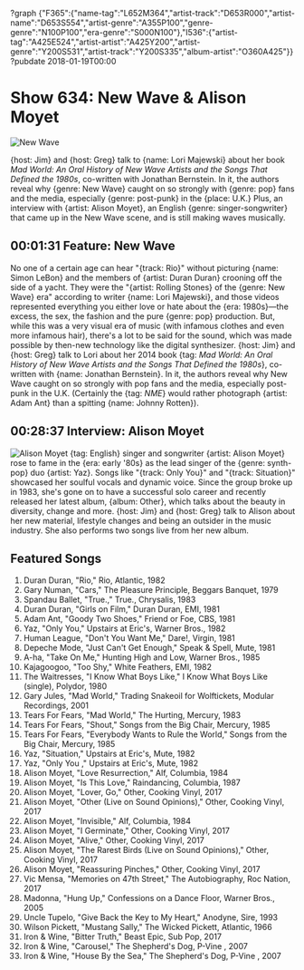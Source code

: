 ?graph {"F365":{"name-tag":"L652M364","artist-track":"D653R000","artist-name":"D653S554","artist-genre":"A355P100","genre-genre":"N100P100","era-genre":"S000N100"},"I536":{"artist-tag":"A425E524","artist-artist":"A425Y200","artist-genre":"Y200S531","artist-track":"Y200S335","album-artist":"O360A425"}}
?pubdate 2018-01-19T00:00

# Show 634: New Wave & Alison Moyet

![New Wave](https://sound-images.s3.amazonaws.com/images/2018/flock_of.jpg)

{host: Jim} and {host: Greg} talk to {name: Lori Majewski} about her book *Mad World: An Oral History of New Wave Artists and the Songs That Defined the 1980s*, co-written with Jonathan Bernstein. In it, the authors reveal why {genre: New Wave} caught on so strongly with {genre: pop} fans and the media, especially {genre: post-punk} in the {place: U.K.} Plus, an interview with {artist: Alison Moyet}, an English {genre: singer-songwriter} that came up in the New Wave scene, and is still making waves musically.


## 00:01:31 Feature: New Wave
No one of a certain age can hear "{track: Rio}" without picturing {name: Simon LeBon} and the members of {artist: Duran Duran} crooning off the side of a yacht. They were the "{artist: Rolling Stones} of the {genre: New Wave} era" according to writer {name: Lori Majewski}, and those videos represented everything you either love or hate about the {era: 1980s}—the excess, the sex, the fashion and the pure {genre: pop} production. But, while this was a very visual era of music (with infamous clothes and even more infamous hair), there's a lot to be said for the sound, which was made possible by then-new technology like the digital synthesizer. {host: Jim} and {host: Greg} talk to Lori about her 2014 book {tag: *Mad World: An Oral History of New Wave Artists and the Songs That Defined the 1980s*}, co-written with {name: Jonathan Bernstein}. In it, the authors reveal why New Wave caught on so strongly with pop fans and the media, especially post-punk in the U.K. (Certainly the {tag: *NME*} would rather photograph {artist: Adam Ant} than a spitting {name: Johnny Rotten}).


## 00:28:37 Interview: Alison Moyet
![Alison Moyet](https://sound-images.s3.amazonaws.com/images/2018/other.jpg)
{tag: English} singer and songwriter {artist: Alison Moyet} rose to fame in the {era: early '80s} as the lead singer of the {genre: synth-pop} duo {artist: Yaz}. Songs like "{track: Only You}" and "{track: Situation}" showcased her soulful vocals and dynamic voice. Since the group broke up in 1983, she's gone on to have a successful solo career and recently released her latest album, {album: Other}, which talks about the beauty in diversity, change and more. {host: Jim} and {host: Greg} talk to Alison about her new material, lifestyle changes and being an outsider in the music industry. She also performs two songs live from her new album.


## Featured Songs
1. Duran Duran, "Rio," Rio, Atlantic, 1982
1. Gary Numan, "Cars," The Pleasure Principle, Beggars Banquet, 1979
1. Spandau Ballet, "True.," True., Chrysalis, 1983
1. Duran Duran, "Girls on Film," Duran Duran, EMI, 1981
1. Adam Ant, "Goody Two Shoes," Friend or Foe, CBS, 1981
1. Yaz, "Only You," Upstairs at Eric's, Warner Bros., 1982
1. Human League, "Don't You Want Me," Dare!, Virgin, 1981
1. Depeche Mode, "Just Can't Get Enough," Speak & Spell, Mute, 1981
1. A-ha, "Take On Me," Hunting High and Low, Warner Bros., 1985
1. Kajagoogoo, "Too Shy," White Feathers, EMI, 1982
1. The Waitresses, "I Know What Boys Like," I Know What Boys Like (single), Polydor, 1980
1. Gary Jules, "Mad World," Trading Snakeoil for Wolftickets, Modular Recordings, 2001
1. Tears For Fears, "Mad World," The Hurting, Mercury, 1983
1. Tears For Fears, "Shout," Songs from the Big Chair, Mercury, 1985
1. Tears For Fears, "Everybody Wants to Rule the World," Songs from the Big Chair, Mercury, 1985
1. Yaz, "Situation," Upstairs at Eric's, Mute, 1982
1. Yaz, "Only You ," Upstairs at Eric's, Mute, 1982
1. Alison Moyet, "Love Resurrection," Alf, Columbia, 1984
1. Alison Moyet, "Is This Love," Raindancing, Columbia, 1987
1. Alison Moyet, "Lover, Go," Other, Cooking Vinyl, 2017
1. Alison Moyet, "Other (Live on Sound Opinions)," Other, Cooking Vinyl, 2017
1. Alison Moyet, "Invisible," Alf, Columbia, 1984
1. Alison Moyet, "I Germinate," Other, Cooking Vinyl, 2017
1. Alison Moyet, "Alive," Other, Cooking Vinyl, 2017
1. Alison Moyet, "The Rarest Birds (Live on Sound Opinions)," Other, Cooking Vinyl, 2017
1. Alison Moyet, "Reassuring Pinches," Other, Cooking Vinyl, 2017
1. Vic Mensa, "Memories on 47th Street," The Autobiography, Roc Nation, 2017
1. Madonna, "Hung Up," Confessions on a Dance Floor, Warner Bros., 2005
1. Uncle Tupelo, "Give Back the Key to My Heart," Anodyne, Sire, 1993
1. Wilson Pickett, "Mustang Sally," The Wicked Pickett, Atlantic, 1966
1. Iron & Wine, "Bitter Truth," Beast Epic, Sub Pop, 2017
1. Iron & Wine, "Carousel," The Shepherd's Dog, P-Vine , 2007
1. Iron & Wine, "House By the Sea," The Shepherd's Dog, P-Vine , 2007
